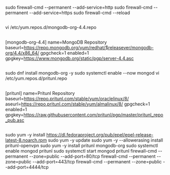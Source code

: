 sudo firewall-cmd --permanent --add-service=http
sudo firewall-cmd --permanent --add-service=https
sudo firewall-cmd --reload
##
vi /etc/yum.repos.d/mongodb-org-4.4.repo
##
[mongodb-org-4.4]
name=MongoDB Repository
baseurl=https://repo.mongodb.org/yum/redhat/$releasever/mongodb-org/4.4/x86_64/
gpgcheck=1
enabled=1
gpgkey=https://www.mongodb.org/static/pgp/server-4.4.asc
##
sudo dnf install mongodb-org -y
sudo systemctl enable --now mongod
vi /etc/yum.repos.d/pritunl.repo
##
[pritunl]
name=Pritunl Repository
baseurl=https://repo.pritunl.com/stable/yum/oraclelinux/8/
aseurl=https://repo.pritunl.com/stable/yum/almalinux/8/
gpgcheck=1
enabled=1
gpgkey=https://raw.githubusercontent.com/pritunl/pgp/master/pritunl_repo_pub.asc
##
sudo yum -y install https://dl.fedoraproject.org/pub/epel/epel-release-latest-8.noarch.rpm
sudo yum -y update
sudo yum -y --allowerasing install pritunl-openvpn
sudo yum -y install pritunl mongodb-org
sudo systemctl enable mongod pritunl
sudo systemctl start mongod pritunl
firewall-cmd --permanent --zone=public --add-port=80/tcp
firewall-cmd --permanent --zone=public --add-port=443/tcp
firewall-cmd --permanent --zone=public --add-port=4444/tcp
